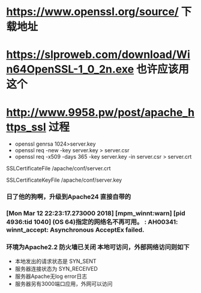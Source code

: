 # https://www.openssl.org/source/ 下载地址

# https://slproweb.com/download/Win64OpenSSL-1_0_2n.exe 也许应该用这个

# http://www.9958.pw/post/apache_https_ssl 过程

- openssl genrsa 1024>server.key
- openssl req -new -key server.key > server.csr
- openssl req -x509 -days 365 -key server.key -in server.csr > server.crt

SSLCertificateFile /apache/conf/server.crt

SSLCertificateKeyFile /apache/conf/server.key 


### 日了他的狗啊，升级到Apache24 直接自带的

### [Mon Mar 12 22:23:17.273000 2018] [mpm_winnt:warn] [pid 4936:tid 1040] (OS 64)指定的网络名不再可用。  : AH00341: winnt_accept: Asynchronous AcceptEx failed.

### 环境为Apache2.2 防火墙已关闭 本地可访问，外部网络访问则如下
- 本地发出的请求状态是 SYN_SENT
- 服务器连接状态为 SYN_RECEIVED
- 服务器Apache无log error日志
- 服务器另有3000端口应用，外网可以访问